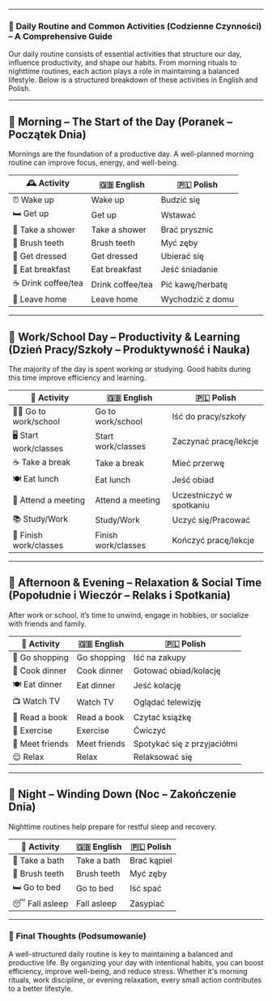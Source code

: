
---
### 📌 **Daily Routine and Common Activities (Codzienne Czynności) – A Comprehensive Guide**

Our daily routine consists of essential activities that structure our day, influence productivity, and shape our habits. From morning rituals to nighttime routines, each action plays a role in maintaining a balanced lifestyle. Below is a structured breakdown of these activities in English and Polish.

---

## 🌅 **Morning – The Start of the Day (Poranek – Początek Dnia)**

Mornings are the foundation of a productive day. A well-planned morning routine can improve focus, energy, and well-being.

|🕰️ Activity|🇬🇧 English|🇵🇱 Polish|
|---|---|---|
|⏰ Wake up|Wake up|Budzić się|
|🛏️ Get up|Get up|Wstawać|
|🚿 Take a shower|Take a shower|Brać prysznic|
|🦷 Brush teeth|Brush teeth|Myć zęby|
|👕 Get dressed|Get dressed|Ubierać się|
|🍳 Eat breakfast|Eat breakfast|Jeść śniadanie|
|☕ Drink coffee/tea|Drink coffee/tea|Pić kawę/herbatę|
|🚪 Leave home|Leave home|Wychodzić z domu|

---

## 🏢 **Work/School Day – Productivity & Learning (Dzień Pracy/Szkoły – Produktywność i Nauka)**

The majority of the day is spent working or studying. Good habits during this time improve efficiency and learning.

|📌 Activity|🇬🇧 English|🇵🇱 Polish|
|---|---|---|
|🚶‍♂️ Go to work/school|Go to work/school|Iść do pracy/szkoły|
|🖥️ Start work/classes|Start work/classes|Zaczynać pracę/lekcje|
|☕ Take a break|Take a break|Mieć przerwę|
|🍽️ Eat lunch|Eat lunch|Jeść obiad|
|🤝 Attend a meeting|Attend a meeting|Uczestniczyć w spotkaniu|
|📚 Study/Work|Study/Work|Uczyć się/Pracować|
|🏁 Finish work/classes|Finish work/classes|Kończyć pracę/lekcje|

---

## 🌆 **Afternoon & Evening – Relaxation & Social Time (Popołudnie i Wieczór – Relaks i Spotkania)**

After work or school, it’s time to unwind, engage in hobbies, or socialize with friends and family.

|🌇 Activity|🇬🇧 English|🇵🇱 Polish|
|---|---|---|
|🏬 Go shopping|Go shopping|Iść na zakupy|
|🍳 Cook dinner|Cook dinner|Gotować obiad/kolację|
|🍽️ Eat dinner|Eat dinner|Jeść kolację|
|📺 Watch TV|Watch TV|Oglądać telewizję|
|📖 Read a book|Read a book|Czytać książkę|
|🏃 Exercise|Exercise|Ćwiczyć|
|👫 Meet friends|Meet friends|Spotykać się z przyjaciółmi|
|😌 Relax|Relax|Relaksować się|

---

## 🌙 **Night – Winding Down (Noc – Zakończenie Dnia)**

Nighttime routines help prepare for restful sleep and recovery.

|🌙 Activity|🇬🇧 English|🇵🇱 Polish|
|---|---|---|
|🛁 Take a bath|Take a bath|Brać kąpiel|
|🦷 Brush teeth|Brush teeth|Myć zęby|
|🛏️ Go to bed|Go to bed|Iść spać|
|😴 Fall asleep|Fall asleep|Zasypiać|

---

### 🎯 **Final Thoughts (Podsumowanie)**

A well-structured daily routine is key to maintaining a balanced and productive life. By organizing your day with intentional habits, you can boost efficiency, improve well-being, and reduce stress. Whether it's morning rituals, work discipline, or evening relaxation, every small action contributes to a better lifestyle.